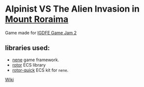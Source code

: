 # Alpinist VS The Alien Invasion in [Mount Roraima](https://en.wikipedia.org/wiki/Mount_Roraima)
Game made for [IGDFE Game Jam 2](https://itch.io/jam/igdfe-game-jam-2)

## libraries used:
- [nene](https://github.com/Andre-LA/nene.git) game framework.
- [rotor](https://gitlab.com/Andre-LA/rotor-nelua.git) ECS library
- [rotor-quick](https://github.com/Andre-LA/rotor-quick.git) ECS kit for `nene`.

[Wiki](https://andre-la.github.io/alpinist-vs-the-mount-roraima-alien-invasion/wiki/Home.html)
